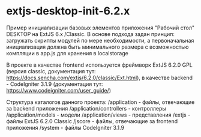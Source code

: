 
# extjs-desktop-init-6.2.x

Пример инициализации базовых элементов приложения "Рабочий стол" DESKTOP на ExtJS 6.x /Classic. В основе подхода задан принцип: загружать скрипты модулей по мере необходимости, а первоначальная инициализация должна быть минимального размера с возможностью компляции в app.js для хранения в localstorage 

В проекте в качестве frontend используется фреймворк ExtJS 6.2.0 GPL (версия classic, документация тут: https://docs.sencha.com/extjs/6.2.0/classic/Ext.html), в качестве backend - CodeIgniter 3.1.9 (документация тут: https://www.codeigniter.com/user_guide/)

Структура каталогов данного проекта:
/application  - файлы, отвечающие за backend приложения
/application/controllers - контроллеры
/application/models - модели
/application/views - представления
/extjs - файлы ExtJS 6.2.0 Classic
/jscore - файлы, отвечающие за frontend приложения
/system - файлы CodeIgniter 3.1.9
